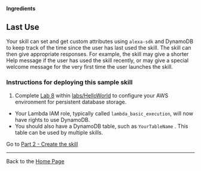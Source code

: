 #### Ingredients
## Last Use <a id="title"></a>


Your skill can set and get custom attributes using ```alexa-sdk``` and DynamoDB to keep track of the time since the user has last used the skill.
The skill can then give appropriate responses.  For example, the skill may give a shorter Help message if the user has used the skill recently, or may give a special welcome message for the very first time the user launches the skill.


### Instructions for deploying this sample skill

1. Complete [Lab 8](https://github.com/alexa/alexa-cookbook/blob/master/labs/HelloWorld/instructions/5-customization.md#lab-8---session-in-dynamodb) within [labs/HelloWorld](https://github.com/alexa/alexa-cookbook/blob/master/labs/HelloWorld/README.md) to configure your AWS environment for persistent database storage.

 * Your Lambda IAM role, typically called ```lambda_basic_execution```, will now have rights to use DynamoDB.
 * You should also have a DynamoDB table, such as ```YourTableName``` . This table can be used by multiple skills.



Go to [Part 2 - Create the skill](./PAGE2.md#title)

<hr />

Back to the [Home Page](../../README.md#title)

